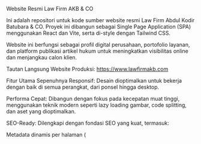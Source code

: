 Website Resmi Law Firm AKB & CO

Ini adalah repositori untuk kode sumber website resmi Law Firm Abdul Kodir Batubara & CO. Proyek ini dibangun sebagai Single Page Application (SPA) menggunakan React dan Vite, serta di-style dengan Tailwind CSS.


Website ini berfungsi sebagai profil digital perusahaan, portofolio layanan, dan platform publikasi artikel hukum untuk meningkatkan visibilitas online dan menjangkau calon klien.

Tautan Langsung
Website Produksi: https://www.lawfirmakb.com

Fitur Utama
Sepenuhnya Responsif: Desain dioptimalkan untuk bekerja dengan baik di semua perangkat, dari ponsel hingga desktop.

Performa Cepat: Dibangun dengan fokus pada kecepatan muat tinggi, menggunakan teknik modern seperti lazy loading gambar, code splitting, dan aset yang dioptimalkan.

SEO-Ready: Dilengkapi dengan fondasi SEO yang kuat, termasuk:

Metadata dinamis per halaman (<title>, <meta name="description">) menggunakan react-helmet-async.

sitemap.xml untuk membantu Google mengindeks semua halaman.

robots.txt untuk memberikan instruksi pada crawler.

JSON-LD Schema Markup untuk Attorney dan LocalBusiness guna meningkatkan visibilitas di hasil pencarian.

Manajemen Konten Statis: Semua konten artikel, layanan, dan data lainnya dikelola secara terpusat di dalam folder src/data/, memungkinkan pembaruan konten yang mudah dengan melakukan deploy ulang.

Routing Sisi Klien: Navigasi yang mulus dan instan antar halaman tanpa reload, ditangani oleh react-router-dom.

Halaman Layanan per Lokasi: Halaman-halaman yang dibuat khusus untuk menargetkan kata kunci SEO lokal di wilayah Jabodetabek.

Tumpukan Teknologi (Tech Stack)
Framework: React.js (v18+)

Build Tool: Vite

Styling: Tailwind CSS

Routing: React Router DOM (v6)

Manajemen Head/SEO: React Helmet Async

Library Ikon: React Icons

Animasi (Carousel): Framer Motion

Hosting & Deployment:

Awalnya di-deploy di Hostinger (menggunakan .htaccess untuk routing).

Kemudian dimigrasikan ke Vercel untuk alur kerja CI/CD.

Domain & DNS: Dikelola melalui Hostinger.

Struktur Proyek
Proyek ini mengikuti struktur folder standar untuk aplikasi React:


/
├── public/             # Aset statis seperti gambar, favicon, sitemap.xml
├── src/
│   ├── assets/         # Aset yang diproses oleh Vite (font, gambar profil)
│   ├── components/     # Komponen React yang bisa dipakai ulang (Header, Footer, SEO, dll.)
│   ├── data/           # Data statis terpusat (articles.js, locationServices.js)
│   ├── pages/          # Komponen yang mewakili satu halaman penuh (HomePage, AboutPage, dll.)
│   ├── App.jsx         # Pengaturan routing utama
│   ├── index.css       # File CSS global
│   └── main.jsx        # Titik masuk utama aplikasi React
├── .env                # Variabel lingkungan (tidak di-commit)
├── .gitignore
├── index.html          # Template HTML utama
├── package.json
└── README.md

Persiapan & Instalasi
Untuk menjalankan proyek ini di lingkungan development lokal, ikuti langkah-langkah berikut.

Prasyarat
Node.js (v22.17.0 atau lebih baru direkomendasikan)

npm (atau package manager lain seperti pnpm/yarn)

1. Kloning Repositori
git clone [URL_REPOSITORI_ANDA]
cd lawfirm-web

2. Instal Dependensi
npm install

3. Konfigurasi Variabel Lingkungan (.env)
Buat file bernama .env di root direktori proyek dan tambahkan variabel yang diperlukan (jika ada).

# Contoh variabel
VITE_WHATSAPP_NUMBER=628111994484
VITE_EMAIL_ADDRESS=lawfirmakb@gmail.com

Menjalankan Proyek
Menjalankan Server Development
Di terminal, dari direktori root proyek:

npm run dev

Aplikasi React akan berjalan di http://localhost:5173.

Membuat Build untuk Produksi
Untuk membuat versi produksi yang dioptimalkan:

npm run build

Hasilnya akan tersedia di dalam folder dist/, yang siap untuk diunggah ke penyedia hosting.

Mengelola Konten
Semua konten artikel, layanan per lokasi, dan data lainnya dikelola secara statis di dalam folder src/data/. Setiap perubahan pada file-file di folder ini memerlukan proses build dan deploy ulang agar bisa tampil di website yang sudah online.

Proses Deployment
Proyek ini dikonfigurasi untuk dua metode deployment:

Manual (ke cPanel/Hostinger):

Jalankan npm run build.

Unggah isi dari folder dist/ ke public_html di server hosting.

Pastikan file .htaccess yang sesuai untuk SPA React sudah ada di public_html.

Otomatis (CI/CD dengan Vercel - Direkomendasikan):

Hubungkan repositori GitHub ini ke akun Vercel.

Setiap git push ke branch main akan secara otomatis memicu proses build dan deployment baru.

Atur DNS di Hostinger agar menunjuk ke server Vercel.
